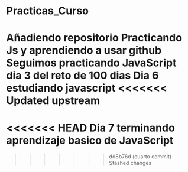 # Practicas_Curso
Añadiendo repositorio
Practicando Js y aprendiendo a usar github
Seguimos practicando JavaScript dia 3 del reto de 100 dias
Dia 6 estudiando javascript
<<<<<<< Updated upstream
=======
<<<<<<< HEAD
Dia 7 terminando aprendizaje basico de JavaScript
=======
>>>>>>> dd8b76d (cuarto commit)
>>>>>>> Stashed changes
